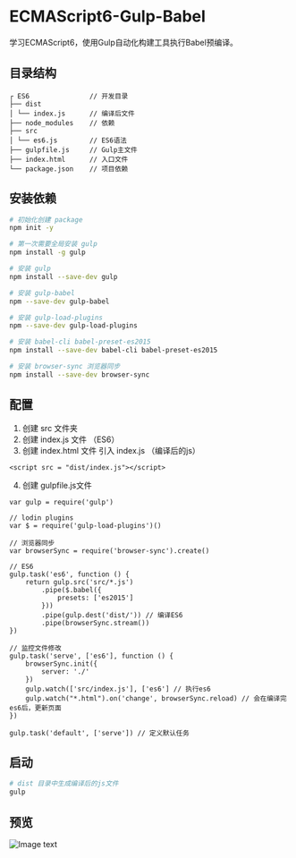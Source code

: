 # ECMAScript6-Gulp-Babel
学习ECMAScript6，使用Gulp自动化构建工具执行Babel预编译。

## 目录结构

```
┌ ES6               // 开发目录
├── dist
│ └── index.js      // 编译后文件
├── node_modules    // 依赖
├── src
│ └── es6.js        // ES6语法
├── gulpfile.js     // Gulp主文件
├── index.html      // 入口文件 
└── package.json    // 项目依赖
```

## 安装依赖

``` bash
# 初始化创建 package
npm init -y

# 第一次需要全局安装 gulp
npm install -g gulp

# 安装 gulp
npm install --save-dev gulp

# 安装 gulp-babel
npm --save-dev gulp-babel

# 安装 gulp-load-plugins
npm --save-dev gulp-load-plugins

# 安装 babel-cli babel-preset-es2015
npm install --save-dev babel-cli babel-preset-es2015

# 安装 browser-sync 浏览器同步
npm install --save-dev browser-sync
```

## 配置

1. 创建 src 文件夹 
2. 创建 index.js 文件 （ES6）
3. 创建 index.html 文件 引入 index.js （编译后的js）
```
<script src = "dist/index.js"></script>
```
4. 创建 gulpfile.js文件
```
var gulp = require('gulp')

// lodin plugins
var $ = require('gulp-load-plugins')()

// 浏览器同步
var browserSync = require('browser-sync').create()

// ES6
gulp.task('es6', function () {
    return gulp.src('src/*.js')
        .pipe($.babel({
            presets: ['es2015']
        }))
        .pipe(gulp.dest('dist/')) // 编译ES6
        .pipe(browserSync.stream())
})

// 监控文件修改
gulp.task('serve', ['es6'], function () {
    browserSync.init({
        server: './'
    })
    gulp.watch(['src/index.js'], ['es6'] // 执行es6
    gulp.watch("*.html").on('change', browserSync.reload) // 会在编译完es6后，更新页面
})

gulp.task('default', ['serve']) // 定义默认任务
```

## 启动

``` bash
# dist 目录中生成编译后的js文件
gulp
```

## 预览

![Image text](https://raw.githubusercontent.com/XieShangZheng/img-folder/master/clipboard.png)
